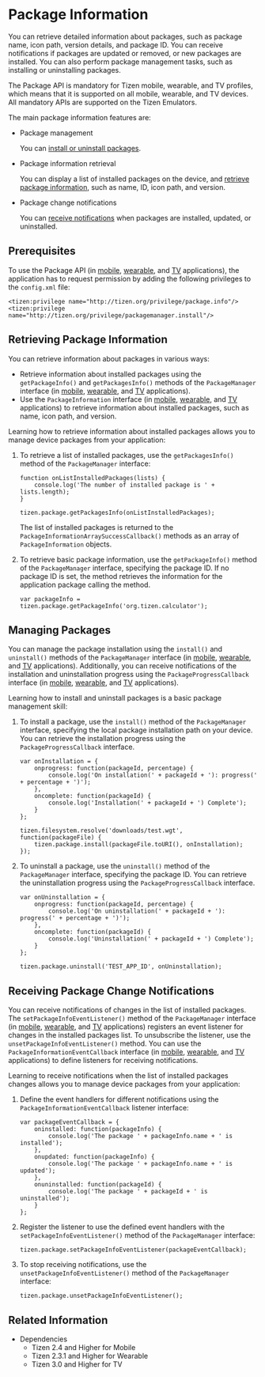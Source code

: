 # Package Information

You can retrieve detailed information about packages, such as package name, icon path, version details, and package ID. You can receive notifications if packages are updated or removed, or new packages are installed. You can also perform package management tasks, such as installing or uninstalling packages.

The Package API is mandatory for Tizen mobile, wearable, and TV profiles, which means that it is supported on all mobile, wearable, and TV devices. All mandatory APIs are supported on the Tizen Emulators.

The main package information features are:

- Package management   

  You can [install or uninstall packages](#manage).

- Package information retrieval   

  You can display a list of installed packages on the device, and [retrieve package information](#retrieve), such as name, ID, icon path, and version.

- Package change notifications   

  You can [receive notifications](#receive) when packages are installed, updated, or uninstalled.

## Prerequisites

To use the Package API (in [mobile](../../api/latest/device_api/mobile/tizen/package.html), [wearable](../../api/latest/device_api/wearable/tizen/package.html), and [TV](../../api/latest/device_api/tv/tizen/package.html) applications), the application has to request permission by adding the following privileges to the `config.xml` file:

```
<tizen:privilege name="http://tizen.org/privilege/package.info"/>
<tizen:privilege name="http://tizen.org/privilege/packagemanager.install"/>
```

<a name="retrieve"></a>
## Retrieving Package Information

You can retrieve information about packages in various ways:

- Retrieve information about installed packages using the `getPackageInfo()` and `getPackagesInfo()` methods of the `PackageManager` interface (in [mobile](../../api/latest/device_api/mobile/tizen/package.html#PackageManager), [wearable](../../api/latest/device_api/wearable/tizen/package.html#PackageManager), and [TV](../../api/latest/device_api/tv/tizen/package.html#PackageManager) applications).
- Use the `PackageInformation` interface (in [mobile](../../api/latest/device_api/mobile/tizen/package.html#PackageInformation), [wearable](../../api/latest/device_api/wearable/tizen/package.html#PackageInformation), and [TV](../../api/latest/device_api/tv/tizen/package.html#PackageInformation) applications) to retrieve information about installed packages, such as name, icon path, and version.

Learning how to retrieve information about installed packages allows you to manage device packages from your application:

1. To retrieve a list of installed packages, use the `getPackagesInfo()` method of the `PackageManager` interface:

   ```
   function onListInstalledPackages(lists) {
       console.log('The number of installed package is ' + lists.length);
   }

   tizen.package.getPackagesInfo(onListInstalledPackages);
   ```

   The list of installed packages is returned to the `PackageInformationArraySuccessCallback()` methods as an array of `PackageInformation` objects.

2. To retrieve basic package information, use the `getPackageInfo()` method of the `PackageManager` interface, specifying the package ID. If no package ID is set, the method retrieves the information for the application package calling the method.

   ```
   var packageInfo = tizen.package.getPackageInfo('org.tizen.calculator');
   ```

<a name="manage"></a>
## Managing Packages

You can manage the package installation using the `install()` and `uninstall()` methods of the `PackageManager` interface (in [mobile](../../api/latest/device_api/mobile/tizen/package.html#PackageManager), [wearable](../../api/latest/device_api/wearable/tizen/package.html#PackageManager), and [TV](../../api/latest/device_api/tv/tizen/package.html#PackageManager) applications). Additionally, you can receive notifications of the installation and uninstallation progress using the `PackageProgressCallback` interface (in [mobile](../../api/latest/device_api/mobile/tizen/package.html#PackageProgressCallback), [wearable](../../api/latest/device_api/wearable/tizen/package.html#PackageProgressCallback), and [TV](../../api/latest/device_api/tv/tizen/package.html#PackageProgressCallback) applications).

Learning how to install and uninstall packages is a basic package management skill:

1. To install a package, use the `install()` method of the `PackageManager` interface, specifying the local package installation path on your device. You can retrieve the installation progress using the `PackageProgressCallback` interface.

   ```
   var onInstallation = {
       onprogress: function(packageId, percentage) {
           console.log('On installation(' + packageId + '): progress(' + percentage + ')');
       },
       oncomplete: function(packageId) {
           console.log('Installation(' + packageId + ') Complete');
       }
   };

   tizen.filesystem.resolve('downloads/test.wgt', function(packageFile) {
       tizen.package.install(packageFile.toURI(), onInstallation);
   });
   ```

2. To uninstall a package, use the `uninstall()` method of the `PackageManager` interface, specifying the package ID. You can retrieve the uninstallation progress using the `PackageProgressCallback` interface.

   ```
   var onUninstallation = {
       onprogress: function(packageId, percentage) {
           console.log('On uninstallation(' + packageId + '): progress(' + percentage + ')');
       },
       oncomplete: function(packageId) {
           console.log('Uninstallation(' + packageId + ') Complete');
       }
   };

   tizen.package.uninstall('TEST_APP_ID', onUninstallation);
   ```

<a name="receive"></a>
## Receiving Package Change Notifications

You can receive notifications of changes in the list of installed packages. The `setPackageInfoEventListener()` method of the `PackageManager` interface (in [mobile](../../api/latest/device_api/mobile/tizen/package.html#PackageManager), [wearable](../../api/latest/device_api/wearable/tizen/package.html#PackageManager), and [TV](../../api/latest/device_api/tv/tizen/package.html#PackageManager) applications) registers an event listener for changes in the installed packages list. To unsubscribe the listener, use the `unsetPackageInfoEventListener()` method. You can use the `PackageInformationEventCallback` interface (in [mobile](../../api/latest/device_api/mobile/tizen/package.html#PackageInformationEventCallback), [wearable](../../api/latest/device_api/wearable/tizen/package.html#PackageInformationEventCallback), and [TV](../../api/latest/device_api/tv/tizen/package.html#PackageInformationEventCallback) applications) to define listeners for receiving notifications.

Learning to receive notifications when the list of installed packages changes allows you to manage device packages from your application:

1. Define the event handlers for different notifications using the `PackageInformationEventCallback` listener interface:

   ```
   var packageEventCallback = {
       oninstalled: function(packageInfo) {
           console.log('The package ' + packageInfo.name + ' is installed');
       },
       onupdated: function(packageInfo) {
           console.log('The package ' + packageInfo.name + ' is updated');
       },
       onuninstalled: function(packageId) {
           console.log('The package ' + packageId + ' is uninstalled');
       }
   };
   ```

2. Register the listener to use the defined event handlers with the `setPackageInfoEventListener()` method of the `PackageManager` interface:

   ```
   tizen.package.setPackageInfoEventListener(packageEventCallback);
   ```

3. To stop receiving notifications, use the `unsetPackageInfoEventListener()` method of the `PackageManager` interface:

   ```
   tizen.package.unsetPackageInfoEventListener();
   ```


## Related Information
* Dependencies   
   - Tizen 2.4 and Higher for Mobile
   - Tizen 2.3.1 and Higher for Wearable
   - Tizen 3.0 and Higher for TV
